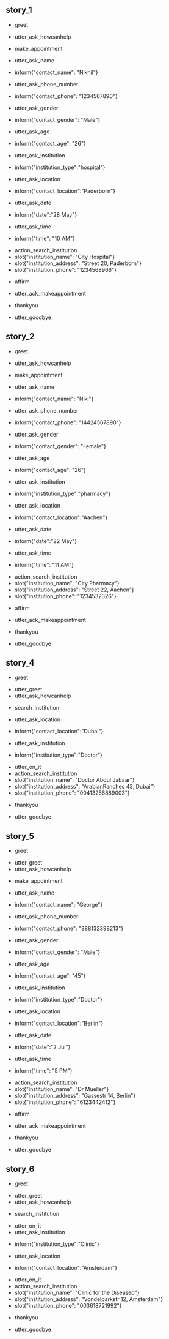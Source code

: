## story_1
* greet
 - utter_ask_howcanhelp
* make_appointment
 - utter_ask_name
* inform{"contact_name": "Nikhil"}
 - utter_ask_phone_number
* inform{"contact_phone": "1234567890"}
 - utter_ask_gender
* inform{"contact_gender": "Male"}
 - utter_ask_age
* inform{"contact_age": "26"}
 - utter_ask_institution
* inform{"institution_type":"hospital"}
 - utter_ask_location
* inform{"contact_location":"Paderborn"}
 - utter_ask_date
* inform{"date":"28 May"}
 - utter_ask_time
* inform{"time": "10 AM"}
 - action_search_institution
 - slot{"institution_name": "City Hospital"}
 - slot{"institution_address": "Street 20, Paderborn"}
 - slot{"institution_phone": "1234568966"}
* affirm
 - utter_ack_makeappointment
* thankyou
 - utter_goodbye
 
 ## story_2
* greet
 - utter_ask_howcanhelp
* make_appointment
 - utter_ask_name
* inform{"contact_name": "Niki"}
 - utter_ask_phone_number
* inform{"contact_phone": "14424567890"}
 - utter_ask_gender
* inform{"contact_gender": "Female"}
 - utter_ask_age
* inform{"contact_age": "26"}
 - utter_ask_institution
* inform{"institution_type":"pharmacy"}
 - utter_ask_location
* inform{"contact_location":"Aachen"}
 - utter_ask_date
* inform{"date":"22 May"}
 - utter_ask_time
* inform{"time": "11 AM"}
 - action_search_institution
 - slot{"institution_name": "City Pharmacy"}
 - slot{"institution_address": "Street 22, Aachen"}
 - slot{"institution_phone": "1234532326"}
* affirm
 - utter_ack_makeappointment
* thankyou
 - utter_goodbye

 ## story_4
* greet
 - utter_greet
 - utter_ask_howcanhelp
* search_institution
 - utter_ask_location
* inform{"contact_location":"Dubai"}
 - utter_ask_institution
* inform{"institution_type":"Doctor"}
 - utter_on_it
 - action_search_institution
 - slot{"institution_name": "Doctor Abdul Jabaar"}
 - slot{"institution_address": "ArabianRanches 43, Dubai"}
 - slot{"institution_phone": "00413256889003"}
* thankyou
 - utter_goodbye

 ## story_5
* greet
 - utter_greet
 - utter_ask_howcanhelp
* make_appointment
 - utter_ask_name
* inform{"contact_name": "George"}
 - utter_ask_phone_number
* inform{"contact_phone": "388132398213"}
 - utter_ask_gender
* inform{"contact_gender": "Male"}
 - utter_ask_age
* inform{"contact_age": "45"}
 - utter_ask_institution
* inform{"institution_type":"Doctor"}
 - utter_ask_location
* inform{"contact_location":"Berlin"}
 - utter_ask_date
* inform{"date":"2 Jul"}
 - utter_ask_time
* inform{"time": "5 PM"}
 - action_search_institution
 - slot{"institution_name": "Dr Mueller"}
 - slot{"institution_address": "Gassestr 14, Berlin"}
 - slot{"institution_phone": "6123442412"}
* affirm
 - utter_ack_makeappointment
* thankyou
 - utter_goodbye

 ## story_6
* greet
 - utter_greet
 - utter_ask_howcanhelp
* search_institution
 - utter_on_it
 - utter_ask_institution
* inform{"institution_type":"Clinic"}
 - utter_ask_location
* inform{"contact_location":"Amsterdam"}
 - utter_on_it
 - action_search_institution
 - slot{"institution_name": "Clinic for the Diseased"}
 - slot{"institution_address": "Vondelparkstr 12, Amsterdam"}
 - slot{"institution_phone": "003618721992"}
* thankyou
 - utter_goodbye
